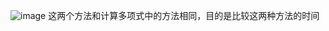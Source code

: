 ![image](https://user-images.githubusercontent.com/98099819/174316370-710bac38-8570-4ae1-bef0-2b6224065361.png)
这两个方法和计算多项式中的方法相同，目的是比较这两种方法的时间
